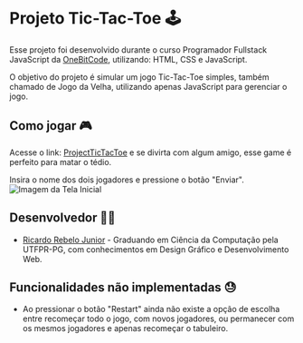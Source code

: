 
# **Projeto Tic-Tac-Toe 🕹**

Esse projeto foi desenvolvido durante o curso Programador Fullstack JavaScript da [OneBitCode]('https://cursos.onebitcode.com/area/vitrine'), utilizando: HTML, CSS e JavaScript. 

O objetivo do projeto é simular um jogo Tic-Tac-Toe simples, também chamado de Jogo da Velha, utilizando apenas JavaScript para gerenciar o jogo.

## Como jogar 🎮

Acesse o link: [ProjectTicTacToe]('https://rebel0r.github.io/project-TicTacToe/') e se divirta com algum amigo, esse game é perfeito para matar o tédio.

Insira o nome dos dois jogadores e pressione o botão "Enviar".
<img src="images/InicialScreen-readme.png" alt="Imagem da Tela Inicial">


## Desenvolvedor 👨‍🎤

- [Ricardo Rebelo Junior](https://www.github.com/Rebel0R) - Graduando em Ciência da Computação pela UTFPR-PG, com conhecimentos em Design Gráfico e Desenvolvimento Web.


## Funcionalidades não implementadas 😓

- Ao pressionar o botão "Restart" ainda não existe a opção de escolha entre recomeçar todo o jogo, com novos jogadores, ou permanecer com os mesmos jogadores e apenas recomeçar o tabuleiro.

